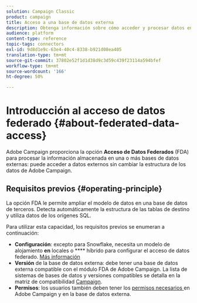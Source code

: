 ```yaml
---
solution: Campaign Classic
product: campaign
title: Acceso a una base de datos externa
description: Obtenga información sobre cómo acceder y procesar datos en una base de datos externa
audience: platform
content-type: reference
topic-tags: connectors
exl-id: 9d8d1e9c-63e4-40c4-8338-b921d08ea405
translation-type: tm+mt
source-git-commit: 37802e52f1d1d38d9c3d59c439f23114a594bfef
workflow-type: tm+mt
source-wordcount: '166'
ht-degree: 50%

---
```


# Introducción al acceso de datos federado {#about-federated-data-access}

Adobe Campaign proporciona la opción **Acceso de Datos Federados** (FDA) para procesar la información almacenada en una o más bases de datos externas: puede acceder a datos externos sin cambiar la estructura de los datos de Adobe Campaign.

## Requisitos previos {#operating-principle}

La opción FDA le permite ampliar el modelo de datos en una base de datos de terceros. Detecta automáticamente la estructura de las tablas de destino y utiliza datos de los orígenes SQL.

Para utilizar esta capacidad, los requisitos previos se enumeran a continuación:

* **Configuración**: excepto para Snowflake, necesita un modelo de alojamiento  **en** locales o  **** híbrido para configurar el acceso de datos federado. [Más información](../../installation/using/hosting-models.md)
* **Versión** de la base de datos externa: debe tener una base de datos externa compatible con el módulo FDA de Adobe Campaign. La lista de sistemas de bases de datos y versiones compatibles se detalla en la matriz de compatibilidad [Campaign](../../rn/using/compatibility-matrix.md#FederatedDataAccessFDA).
* **Permisos**: los usuarios también deben tener los  [permisos necesarios ](../../installation/using/remote-database-access-rights.md) en Adobe Campaign y en la base de datos externa.

